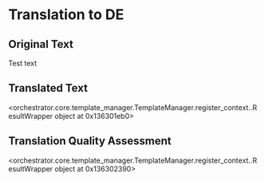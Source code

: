 # Translation to DE

## Original Text
Test text

## Translated Text
<orchestrator.core.template_manager.TemplateManager.register_context.<locals>.ResultWrapper object at 0x136301eb0>

## Translation Quality Assessment
<orchestrator.core.template_manager.TemplateManager.register_context.<locals>.ResultWrapper object at 0x136302390>